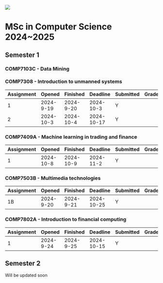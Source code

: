 ![](https://pokfield.hku.hk/content/uploads/2021/04/University_of_Hong_Kong-Logo.wine_-e1615528764350-1024x197-1.png)

# **MSc in Computer Science 2024~2025**
## Semester 1
### COMP7103C - Data Mining
### COMP7308  - Introduction to unmanned systems

| Assignment | Opened    | Finished  | Deadline   | Submitted | Grade |
| ---------- | --------- | --------- | ---------- | --------- | ----- |
| 1          | 2024-9-19 | 2024-9-20 | 2024-10-3  | Y         |       |
| 2          | 2024-10-3 | 2024-10-4 | 2024-10-17 | Y         |       |

### COMP7409A - Machine learning in trading and finance

| Assignment | Opened    | Finished  | Deadline   | Submitted | Grade |
| ---------- | --------- | --------- | ---------- | --------- | ----- |
| 1          | 2024-10-8 | 2024-10-9 | 2024-11-2  | Y         |       |

### COMP7503B - Multimedia technologies

| Assignment | Opened    | Finished  | Deadline   | Submitted | Grade |
| ---------- | --------- | --------- | ---------- | --------- | ----- |
| 1B         | 2024-9-20 | 2024-9-21 | 2024-10-25 | Y         |       |

### COMP7802A - Introduction to financial computing

| Assignment | Opened    | Finished  | Deadline   | Submitted | Grade |
| ---------- | --------- | --------- | ---------- | --------- | ----- |
| 1          | 2024-9-24 | 2024-9-25 | 2024-10-15 | Y         |       |

## Semester 2
Will be updated soon